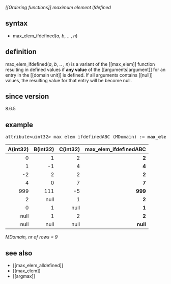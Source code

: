 *[[Ordering functions]] maximum element ifdefined*

## syntax

- max_elem_ifdefined(*a*, *b*, .. , *n*)

## definition

max_elem_ifdefined(*a*, *b*, .. , *n*) is a variant of the [[max_elem]] function resulting in defined values if **any value** of the [[arguments|argument]] for an entry in the [[domain unit]] is defined. If all arguments contains [[null]] values, the resulting value for that entry will be become null.

## since version
8.6.5

## example

<pre>
attribute&lt;uint32&gt; max_elem_ifdefinedABC (MDomain) := <B>max_elem_ifdefined(</B>A, B, C<B>)</B>;
</pre>

|A(int32)|B(int32)|C(int32)|max_elem_ifdefinedABC|
|-------:|-------:|-------:|---------------------:|
|0       |1       |2       |**2**                 |
|1       |-1      |4       |**4**                 |
|-2      |2       |2       |**2**                 |
|4       |0       |7       |**7**                 |
|999     |111     |-5      |**999**               |
|2       |null    |1       |**2**                 |
|0       |1       |null    |**1**                 |
|null    |1       |2       |**2**                 |
|null    |null    |null    |**null**              |

*MDomain, nr of rows = 9*

## see also

- [[max_elem_alldefined]]
- [[max_elem]]
- [[argmax]]

